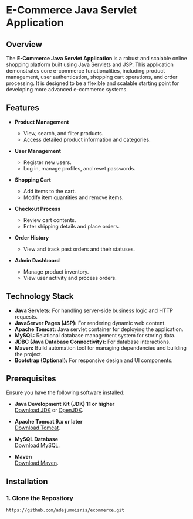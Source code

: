 # E-Commerce Java Servlet Application

## Overview

The **E-Commerce Java Servlet Application** is a robust and scalable online shopping platform built using Java Servlets and JSP. This application demonstrates core e-commerce functionalities, including product management, user authentication, shopping cart operations, and order processing. It is designed to be a flexible and scalable starting point for developing more advanced e-commerce systems.

## Features

- **Product Management**
  - View, search, and filter products.
  - Access detailed product information and categories.

- **User Management**
  - Register new users.
  - Log in, manage profiles, and reset passwords.

- **Shopping Cart**
  - Add items to the cart.
  - Modify item quantities and remove items.

- **Checkout Process**
  - Review cart contents.
  - Enter shipping details and place orders.

- **Order History**
  - View and track past orders and their statuses.

- **Admin Dashboard**
  - Manage product inventory.
  - View user activity and process orders.

## Technology Stack

- **Java Servlets:** For handling server-side business logic and HTTP requests.
- **JavaServer Pages (JSP):** For rendering dynamic web content.
- **Apache Tomcat:** Java servlet container for deploying the application.
- **MySQL:** Relational database management system for storing data.
- **JDBC (Java Database Connectivity):** For database interactions.
- **Maven:** Build automation tool for managing dependencies and building the project.
- **Bootstrap (Optional):** For responsive design and UI components.

## Prerequisites

Ensure you have the following software installed:

- **Java Development Kit (JDK) 11 or higher**  
  [Download JDK](https://www.oracle.com/java/technologies/javase-jdk11-downloads.html) or [OpenJDK](https://openjdk.java.net/).

- **Apache Tomcat 9.x or later**  
  [Download Tomcat](https://tomcat.apache.org/).

- **MySQL Database**  
  [Download MySQL](https://dev.mysql.com/downloads/mysql/).

- **Maven**  
  [Download Maven](https://maven.apache.org/download.cgi).

## Installation

### 1. Clone the Repository

```bash
https://github.com/adejumoisris/ecommerce.git

